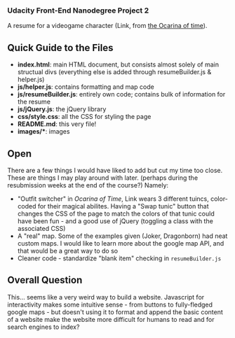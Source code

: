 ### Udacity Front-End Nanodegree Project 2

A resume for a videogame character (Link, from [the Ocarina of time](https://en.wikipedia.org/wiki/The_Legend_of_Zelda:_Ocarina_of_Time)).

## Quick Guide to the Files

* **index.html**: main HTML document, but consists almost solely of main structual divs (everything else is added through resumeBuilder.js & helper.js)
* **js/helper.js**: contains formatting and map code
* **js/resumeBuilder.js**: entirely own code; contains bulk of information for the resume
* **js/jQuery.js**: the jQuery library
* **css/style.css**: all the CSS for styling the page
* **README.md**: this very file!
* **images/\***: images


## Open

There are a few things I would have liked to add but cut my time too close. These are things I may play around with later. (perhaps during the resubmission weeks at the end of the course?) Namely:

* "Outfit switcher" in *Ocarina of Time*, Link wears 3 different tuincs, color-coded for their magical abilites. Having a "Swap tunic" button that changes the CSS of the page to match the colors of that tunic could have been fun - and a good use of jQuery (toggling a class with the associated CSS)
* A "real" map. Some of the examples given (Joker, Dragonborn) had neat custom maps. I would like to learn more about the google map API, and that would be a great way to do so 
* Cleaner code - standardize "blank item" checking in `resumeBuilder.js`


## Overall Question

This... seems like a very weird way to build a website. Javascript for interactivity makes some intuitive sense - from buttons to fully-fledged google maps - but doesn't using it to format and append the basic content of a website make the website more difficult for humans to read and for search engines to index? 
